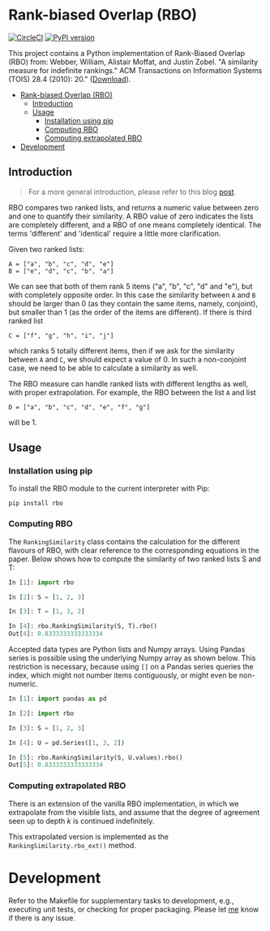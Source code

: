# Rank-biased Overlap (RBO)
[![CircleCI](https://circleci.com/gh/changyaochen/rbo/tree/master.svg?style=svg)](https://circleci.com/gh/changyaochen/rbo/tree/master)
[![PyPI version](https://badge.fury.io/py/rbo.svg)](https://badge.fury.io/py/rbo)

This project contains a Python implementation of Rank-Biased Overlap (RBO) from: Webber, William, Alistair Moffat, and Justin Zobel. "A similarity measure for indefinite rankings." ACM Transactions on Information Systems (TOIS) 28.4 (2010): 20." ([Download][paper]).

- [Rank-biased Overlap (RBO)](#rank-biased-overlap-rbo)
  - [Introduction](#introduction)
  - [Usage](#usage)
    - [Installation using pip](#installation-using-pip)
    - [Computing RBO](#computing-rbo)
    - [Computing extrapolated RBO](#computing-extrapolated-rbo)
- [Development](#development)

## Introduction

> For a more general introduction, please refer to this blog [post](https://changyaochen.github.io/Comparing-two-ranked-lists/).

RBO compares two ranked lists, and returns a numeric value between zero and one to quantify their similarity.
A RBO value of zero indicates the lists are completely different, and a RBO of one means completely identical. The terms 'different' and 'identical' require a little more clarification.

Given two ranked lists:

    A = ["a", "b", "c", "d", "e"]
    B = ["e", "d", "c", "b", "a"]

We can see that both of them rank 5 items ("a", "b", "c", "d" and "e"), but with completely opposite order. In this case the similarity between `A` and `B` should be larger than 0 (as they contain the same items, namely, conjoint), but smaller than 1 (as the order of the items are different). If there is third ranked list

    C = ["f", "g", "h", "i", "j"]

which ranks 5 totally different items, then if we ask for the similarity between `A` and `C`, we should expect a value of 0. In such a non-conjoint case, we need to be able to calculate a similarity as well.

The RBO measure can handle ranked lists with different lengths as well, with proper extrapolation. For example, the RBO between the list `A` and list

    D = ["a", "b", "c", "d", "e", "f", "g"]

will be 1.


## Usage

### Installation using pip

To install the RBO module to the current interpreter with Pip:

    pip install rbo


### Computing RBO

The `RankingSimilarity` class contains the calculation for the different flavours of RBO, with clear reference to the corresponding equations in the paper.
Below shows how to compute the similarity of two ranked lists S and T:

```python
In [1]: import rbo

In [2]: S = [1, 2, 3]

In [3]: T = [1, 3, 2]

In [4]: rbo.RankingSimilarity(S, T).rbo()
Out[4]: 0.8333333333333334
```

Accepted data types are Python lists and Numpy arrays.
Using Pandas series is possible using the underlying Numpy array as shown below. This restriction is necessary, because using `[]` on a Pandas series queries the index, which might not number items contiguously, or might even be non-numeric.

```python
In [1]: import pandas as pd

In [2]: import rbo

In [3]: S = [1, 2, 3]

In [4]: U = pd.Series([1, 3, 2])

In [5]: rbo.RankingSimilarity(S, U.values).rbo()
Out[5]: 0.8333333333333334
```

### Computing extrapolated RBO
There is an extension of the vanilla RBO implementation, in which we extrapolate from the visible lists, and assume that the degree of agreement seen up to depth $k$ is continued indefinitely.

This extrapolated version is implemented as the `RankingSimilarity.rbo_ext()` method.


# Development

Refer to the Makefile for supplementary tasks to development, e.g., executing unit tests, or checking for proper packaging.
Please let [me][contact] know if there is any issue.

[contact]: mailto:changyao.chen@gmail.com
[paper]: http://w.codalism.com/research/papers/wmz10_tois.pdf

